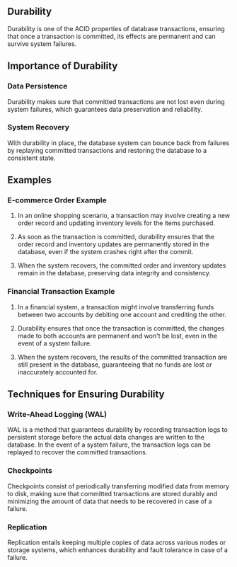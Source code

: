 ## Durability
Durability is one of the ACID properties of database transactions, ensuring that once a transaction is committed, its effects are permanent and can survive system failures.

## Importance of Durability

### Data Persistence
Durability makes sure that committed transactions are not lost even during system failures, which guarantees data preservation and reliability.
    
### System Recovery
With durability in place, the database system can bounce back from failures by replaying committed transactions and restoring the database to a consistent state.
    
## Examples

### E-commerce Order Example

1. In an online shopping scenario, a transaction may involve creating a new order record and updating inventory levels for the items purchased.

2. As soon as the transaction is committed, durability ensures that the order record and inventory updates are permanently stored in the database, even if the system crashes right after the commit.

3. When the system recovers, the committed order and inventory updates remain in the database, preserving data integrity and consistency.

### Financial Transaction Example

1. In a financial system, a transaction might involve transferring funds between two accounts by debiting one account and crediting the other.

2. Durability ensures that once the transaction is committed, the changes made to both accounts are permanent and won't be lost, even in the event of a system failure.

3. When the system recovers, the results of the committed transaction are still present in the database, guaranteeing that no funds are lost or inaccurately accounted for.

## Techniques for Ensuring Durability

### Write-Ahead Logging (WAL)
WAL is a method that guarantees durability by recording transaction logs to persistent storage before the actual data changes are written to the database. In the event of a system failure, the transaction logs can be replayed to recover the committed transactions.
    
### Checkpoints
Checkpoints consist of periodically transferring modified data from memory to disk, making sure that committed transactions are stored durably and minimizing the amount of data that needs to be recovered in case of a failure.
    
### Replication
Replication entails keeping multiple copies of data across various nodes or storage systems, which enhances durability and fault tolerance in case of a failure.
    
